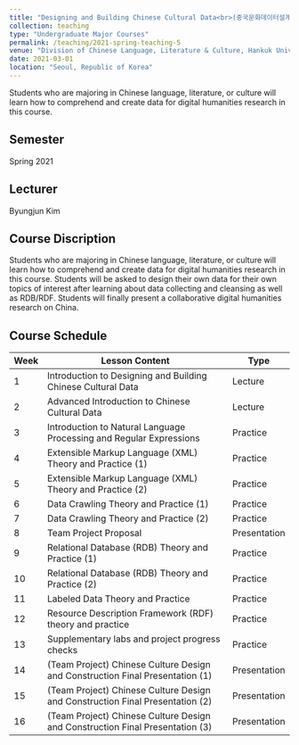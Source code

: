 ```yaml
---
title: "Designing and Building Chinese Cultural Data<br>(중국문화데이터설계와구축)"
collection: teaching
type: "Undergraduate Major Courses"
permalink: /teaching/2021-spring-teaching-5
venue: "Division of Chinese Language, Literature & Culture, Hankuk University of Foreign Studies"
date: 2021-03-01
location: "Seoul, Republic of Korea"
---
```


Students who are majoring in Chinese language, literature, or culture will learn how to comprehend and create data for digital humanities research in this course.

## Semester
Spring 2021

## Lecturer
Byungjun Kim

## Course Discription
Students who are majoring in Chinese language, literature, or culture will learn how to comprehend and create data for digital humanities research in this course. Students will be asked to design their own data for their own topics of interest after learning about data collecting and cleansing as well as RDB/RDF. Students will finally present a collaborative digital humanities research on China.

## Course Schedule

| Week | Lesson Content                                                                | Type         |
| ---- | ----------------------------------------------------------------------------- | ------------ |
| 1    | Introduction to Designing and Building Chinese Cultural Data                  | Lecture      |
| 2    | Advanced Introduction to Chinese Cultural Data                                | Lecture      |
| 3    | Introduction to Natural Language Processing and Regular Expressions           | Practice     |
| 4    | Extensible Markup Language (XML) Theory and Practice (1)                      | Practice     |
| 5    | Extensible Markup Language (XML) Theory and Practice (2)                      | Practice     |
| 6    | Data Crawling Theory and Practice (1)                                         | Practice     |
| 7    | Data Crawling Theory and Practice (2)                                         | Practice     |
| 8    | Team Project Proposal                                                         | Presentation |
| 9    | Relational Database (RDB) Theory and Practice (1)                             | Practice     |
| 10   | Relational Database (RDB) Theory and Practice (2)                             | Practice     |
| 11   | Labeled Data Theory and Practice                                              | Practice     |
| 12   | Resource Description Framework (RDF) theory and practice                      | Practice     |
| 13   | Supplementary labs and project progress checks                                | Practice     |
| 14   | (Team Project) Chinese Culture Design and Construction Final Presentation (1) | Presentation |
| 15   | (Team Project) Chinese Culture Design and Construction Final Presentation (2) | Presentation |
| 16   | (Team Project) Chinese Culture Design and Construction Final Presentation (3) | Presentation |
